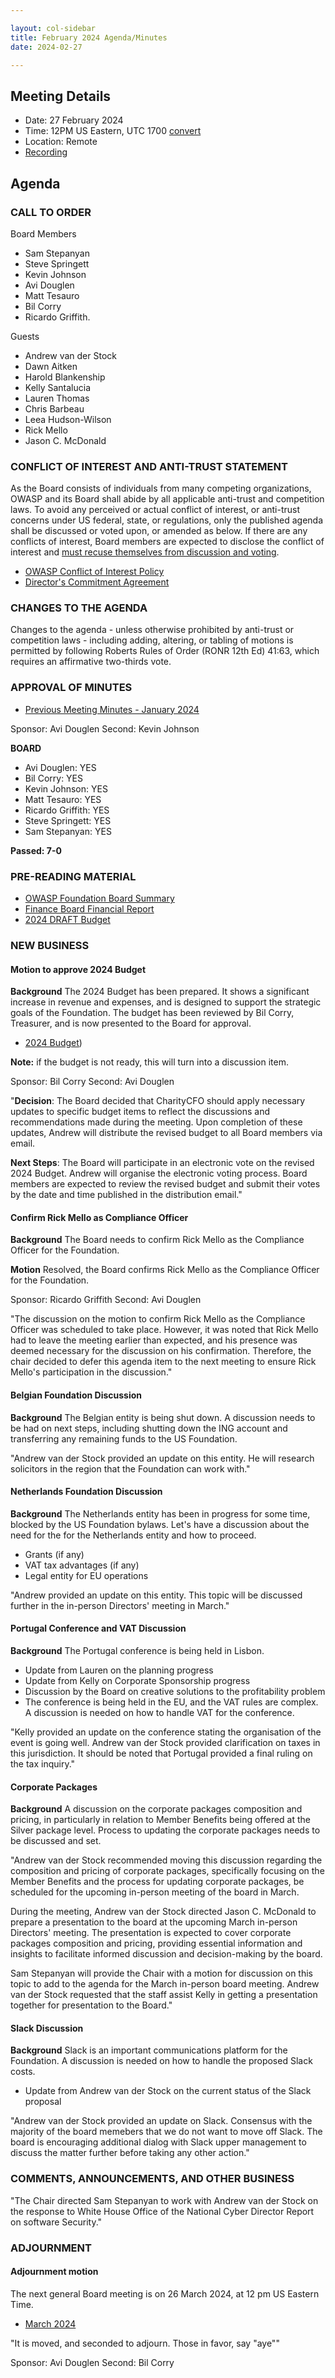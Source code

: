 ```yaml
---

layout: col-sidebar
title: February 2024 Agenda/Minutes
date: 2024-02-27

---
```


## Meeting Details

- Date: 27 February 2024
- Time: 12PM US Eastern, UTC 1700 [convert](https://www.timeanddate.com/worldclock/meetingdetails.html?year=2024&month=2&day=27&hour=17&min=0&sec=0&p1=398&p2=110&p3=197&p4=64&p5=136&p6=179)
- Location: Remote
- [Recording](https://youtu.be/gcnzHR-aZu0)


## Agenda

### CALL TO ORDER

Board Members
- Sam Stepanyan
- Steve Springett
- Kevin Johnson
- Avi Douglen
- Matt Tesauro
- Bil Corry
- Ricardo Griffith.

Guests
- Andrew van der Stock
- Dawn Aitken
- Harold Blankenship
- Kelly Santalucia
- Lauren Thomas
- Chris Barbeau
- Leea Hudson-Wilson
- Rick Mello
- Jason C. McDonald


### CONFLICT OF INTEREST AND ANTI-TRUST STATEMENT

As the Board consists of individuals from many competing organizations, OWASP and its Board shall abide by all applicable anti-trust and competition laws. To avoid any perceived or actual conflict of interest, or anti-trust concerns under US federal, state, or regulations, only the published agenda shall be discussed or voted upon, or amended as below. If there are any conflicts of interest, Board members are expected to disclose the conflict of interest and [must recuse themselves from discussion and voting](https://policy.owasp.org/legal/bylaws#section-702-disclosure-required).

- [OWASP Conflict of Interest Policy](https://policy.owasp.org/operational/conflict-of-interest)
- [Director's Commitment Agreement](https://policy.owasp.org/legal/directors-committment-agreement)

### CHANGES TO THE AGENDA

Changes to the agenda - unless otherwise prohibited by anti-trust or competition laws - including adding, altering, or tabling of motions is permitted by following Roberts Rules of Order (RONR 12th Ed) 41:63, which requires an affirmative two-thirds vote.

### APPROVAL OF MINUTES

- [Previous Meeting Minutes - January 2024](/meetings-historical/202401)

Sponsor: Avi Douglen Second: Kevin Johnson

**BOARD**
- Avi Douglen: YES
- Bil Corry: YES
- Kevin Johnson: YES
- Matt Tesauro: YES
- Ricardo Griffith: YES
- Steve Springett: YES
- Sam Stepanyan: YES

**Passed: 7-0**


### PRE-READING MATERIAL

- [OWASP Foundation Board Summary](https://docs.google.com/presentation/d/10u4GfRLVjmNZG_po9x2orOvmNjXIKuj1gNJCi0MB_uA/edit?usp=sharing)
- [Finance Board Financial Report](/attachments/202401-management-report.pdf)
- [2024 DRAFT Budget](/attachments/owasp-fy24-draft-budget.xlsx)

### NEW BUSINESS

#### Motion to approve 2024 Budget

**Background** The 2024 Budget has been prepared. It shows a significant increase in revenue and expenses, and is designed to support the strategic goals of the Foundation. The budget has been reviewed by Bil Corry, Treasurer, and is now presented to the Board for approval.

- [2024 Budget](/attachments/owasp-fy24-draft-budget.xlsx))

**Note:** if the budget is not ready, this will turn into a discussion item.

Sponsor: Bil Corry
Second: Avi Douglen


"**Decision**: The Board decided that CharityCFO should apply necessary updates to specific budget items to reflect the discussions and recommendations made during the meeting. Upon completion of these updates, Andrew will distribute the revised budget to all Board members via email.

**Next Steps**: The Board will participate in an electronic vote on the revised 2024 Budget. Andrew will organise the electronic voting process. Board members are expected to review the revised budget and submit their votes by the date and time published in the distribution email."


#### Confirm Rick Mello as Compliance Officer

**Background** The Board needs to confirm Rick Mello as the Compliance Officer for the Foundation.

**Motion** Resolved, the Board confirms Rick Mello as the Compliance Officer for the Foundation.

Sponsor: Ricardo Griffith
Second: Avi Douglen

"The discussion on the motion to confirm Rick Mello as the Compliance Officer was scheduled to take place. However, it was noted that Rick Mello had to leave the meeting earlier than expected, and his presence was deemed necessary for the discussion on his confirmation. Therefore, the chair decided to defer this agenda item to the next meeting to ensure Rick Mello's participation in the discussion."

#### Belgian Foundation Discussion

**Background** The Belgian entity is being shut down. A discussion needs to be had on next steps, including shutting down the ING account and transferring any remaining funds to the US Foundation.

"Andrew van der Stock provided an update on this entity. He will research solicitors in the region that the Foundation can work with."

#### Netherlands Foundation Discussion

**Background** The Netherlands entity has been in progress for some time, blocked by the US Foundation bylaws. Let's have a discussion about the need for the for the Netherlands entity and how to proceed.

- Grants (if any)
- VAT tax advantages (if any)
- Legal entity for EU operations

"Andrew provided an update on this entity. This topic will be discussed further in the in-person Directors' meeting in March."

#### Portugal Conference and VAT Discussion

**Background** The Portugal conference is being held in Lisbon.

- Update from Lauren on the planning progress
- Update from Kelly on Corporate Sponsorship progress
- Discussion by the Board on creative solutions to the profitability problem
- The conference is being held in the EU, and the VAT rules are complex. A discussion is needed on how to handle VAT for the conference.

"Kelly provided an update on the conference stating the organisation of the event is going well.  Andrew van der Stock provided clarification on taxes in this jurisdiction.  It should be noted that Portugal provided a final ruling on the tax inquiry."

#### Corporate Packages

**Background** A discussion on the corporate packages composition and pricing, in particularly in relation to Member Benefits being offered at the Silver package level. Process to updating the corporate packages needs to be discussed and set.

"Andrew van der Stock recommended moving this discussion regarding the composition and pricing of corporate packages, specifically focusing on the Member Benefits and the process for updating corporate packages, be scheduled for the upcoming in-person meeting of the board in March.

During the meeting, Andrew van der Stock directed Jason C. McDonald to prepare a presentation to the board at the upcoming March in-person Directors' meeting. The presentation is expected to cover corporate packages composition and pricing, providing essential information and insights to facilitate informed discussion and decision-making by the board.

Sam Stepanyan will provide the Chair with a motion for discussion on this topic to add to the agenda for the March in-person board meeting. Andrew van der Stock requested that the staff assist Kelly in getting a presentation together for presentation to the Board."

#### Slack Discussion

**Background** Slack is an important communications platform for the Foundation. A discussion is needed on how to handle the proposed Slack costs. 

- Update from Andrew van der Stock on the current status of the Slack proposal

"Andrew van der Stock provided an update on Slack.  Consensus with the majority of the board memebers that we do not want to move off Slack.  The board is encouraging additional dialog with Slack upper management to discuss the matter further before taking any other action."

### COMMENTS, ANNOUNCEMENTS, AND OTHER BUSINESS

"The Chair directed Sam Stepanyan to work with Andrew van der Stock on the response to White House Office of the National Cyber Director Report on software Security."

### ADJOURNMENT

#### Adjournment motion

The next general Board meeting is on 26 March 2024, at 12 pm US Eastern Time.

- [March 2024](https://board.owasp.org/meetings-historical/2024/202403)

"It is moved, and seconded to adjourn. Those in favor, say "aye""

Sponsor: Avi Douglen
Second: Bil Corry
